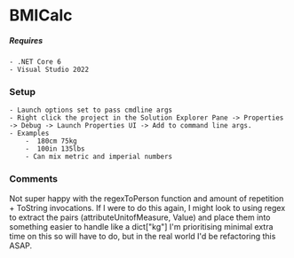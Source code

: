 # BMICalc

##### Requires
	- .NET Core 6
	- Visual Studio 2022

### Setup
	- Launch options set to pass cmdline args
	- Right click the project in the Solution Explorer Pane -> Properties -> Debug -> Launch Properties UI -> Add to command line args.
	- Examples
		-  180cm 75kg
		-  100in 135lbs
		- Can mix metric and imperial numbers

### Comments
Not super happy with the regexToPerson function and amount of repetition +  ToString invocations.
If I were to do this again, I might look to using regex to extract the pairs (attributeUnitofMeasure, Value) and place them into something easier to handle like a dict["kg"]
I'm prioritising minimal extra time on this so will have to do, but in the real world I'd be refactoring this ASAP.